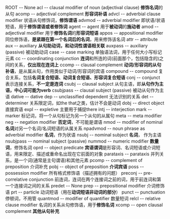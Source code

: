 ROOT  --  None
acl  --  clausal modifier of noun (adjectival clause) **修饰名词**的从句
acomp  --  adjectival complement **形容词补语**
advcl  --  adverbial clause modifier 状语从句修饰词，**修饰谓语**
advmod  --  adverbial modifier 即状语/状语短语，用于**修饰谓语或者修饰词**
agent  --  agent 用于**被动词**的**施动者**
amod  --  adjectival modifier 用于**修饰名词**的**形容词短语**
appos  --  appositional modifier 同位修饰语，**是紧跟在第一个名词后的名词**，用来修饰该名词
attr  --  attribute
aux  --  auxiliary **从句助动词，和动词性谓语相关联**
auxpass  --  auxiliary (passive) 被动助动词
case  --  case marking 单独语法词，用于任何大小写标记元素
cc  --  coordinating conjunction **连词**和所连的词(前面那个，包括隐含的)之间的关系，**仅出现在连词上**
ccomp  --  clausal complement **动词/形容词的从句补语**，是从属从句，作用类似于动词/形容词的宾语
compound  --  compound 复合关系，包括**名词复合短语、动词复合短语、形容词复合短语**
conj  --  conjunct 表示连接关系，**不一定是连词**
csubj  --  clausal subject 从句主语，即**从句作为主语，中心词可能为verb**
csubjpass  --  clausal subject (passive) 被动从句作为主语
dative  --  dative
dep  --  unclassified dependent 无法识别的关系
det  --  determiner 关系限定词，如the that之类，估计不会是动词
dobj  --  direct object 直接宾语
expl  --  expletive 主要用于捕捉there
intj  --  interjection
mark  --  marker 标记词，将一个从句标记为另一个从句的从属句
meta  --  meta modifier
neg  --  negation modifier **否定词**，不可能是谓语
nmod  --  modifier of nominal **名词**对另一个名词/名词短语的从属关系
npadvmod  --  noun phrase as adverbial modifier **名词**，作为状语
nsubj  --  nominal subject **名词**， 作为主语
nsubjpass  --  nominal subject (passive)
nummod  --  numeric modifier **数量词**，修饰名词
oprd  --  object predicate **宾语谓词**是形容词、名词短语或介词短语，用来限定、描述或重命名出现在它前面的对象
parataxis  --  parataxis 并列关系，是一个词(通常是主句谓语)和其他元素
pcomp  --  complement of preposition 介词补充
pobj  --  object of preposition **介词宾语**
poss  --  possession modifier 所有格式修饰语（描述拥有的问题）
preconj  --  pre-correlative conjunction 前连词，连词在两个连接词之前的词，用于前连词和第一个连接词之间的关系
predet  --  None
prep  --  prepositional modifier 介词修饰语
prt  --  particle 动词短语（用在**动词短语非动词的部分**）
punct  --  punctuation 停顿词，不用管
quantmod  --  modifier of quantifier 数量短词
relcl  --  relative clause modifier 名词的关系从句修饰语，用于**修饰名词**
xcomp  --  open clausal complement **其他从句补充**